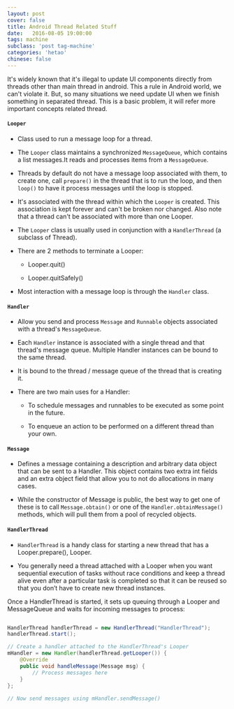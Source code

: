 ```yaml
---
layout: post
cover: false
title: Android Thread Related Stuff
date:   2016-08-05 19:00:00
tags: machine
subclass: 'post tag-machine'
categories: 'hetao'
chinese: false
---
```


It's widely known that it's illegal to update UI components directly from threads other than main thread in android. This a rule in Android world, we can't violate it. But, so many situations we need 
update UI when we finish something in separated thread. This is a basic problem, it will refer more important concepts related thread.

#### `Looper`

* Class used to run a message loop for a thread.

* The `Looper` class maintains a synchronized `MessageQueue`, which contains a list messages.It reads and processes items from a `MessageQueue`.

* Threads by default do not have a message loop associated with them, to create one, call `prepare()` in the thread that is to run the loop, and then `loop()` to have it process messages until the loop is stopped.

* It's associated with the thread within which the `Looper` is created. This association is kept forever and can't be broken nor changed. Also note that a thread can't be associated with more than one Looper. 

* The `Looper` class is usually used in conjunction with a `HandlerThread` (a subclass of Thread).

* There are 2 methods to terminate a Looper:

    * Looper.quit()

    * Looper.quitSafely() 

* Most interaction with a message loop is through the `Handler` class.

#### `Handler`

* Allow you send and process `Message` and `Runnable` objects associated with a thread's `MessageQueue`. 

* Each `Handler` instance is associated with a single thread and that thread's message queue. Multiple Handler instances can be bound to the same thread.

* It is bound to the thread / message queue of the thread that is creating it.

* There are two main uses for a Handler: 

    * To schedule messages and runnables to be executed as some point in the future. 

    * To enqueue an action to be performed on a different thread than your own.
    
#### `Message`

* Defines a message containing a description and arbitrary data object that can be sent to a Handler. This object contains two extra int fields and an extra object field that allow you to not do allocations in many cases.

* While the constructor of Message is public, the best way to get one of these is to call `Message.obtain()` or one of the `Handler.obtainMessage()` methods, which will pull them from a pool of recycled objects.


#### `HandlerThread`

* `HandlerThread` is a handy class for starting a new thread that has a Looper.prepare(), Looper. 

* You generally need a thread attached with a Looper when you want sequential execution of tasks without race conditions and keep a thread alive even after a particular task is completed so that it can be reused so that you don’t have to create new thread instances.

Once a HandlerThread is started, it sets up queuing through a Looper and MessageQueue and waits for incoming messages to process:

```java

HandlerThread handlerThread = new HandlerThread("HandlerThread");
handlerThread.start();

// Create a handler attached to the HandlerThread's Looper
mHandler = new Handler(handlerThread.getLooper()) {
    @Override
    public void handleMessage(Message msg) {
        // Process messages here
    }
};
 
// Now send messages using mHandler.sendMessage()

```
